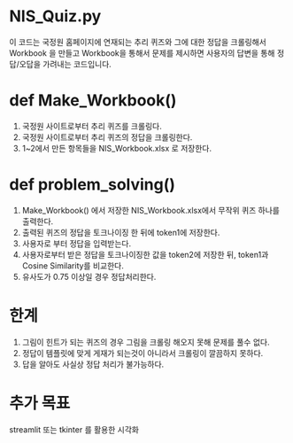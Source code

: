 # NIS_Quiz.py
이 코드는 국정원 홈페이지에 연재되는 추리 퀴즈와 그에 대한 정답을 크롤링해서 Workbook 을 만들고
Workbook을 통해서 문제를 제시하면 사용자의 답변을 통해 정답/오답을 가려내는 코드입니다.

# def Make_Workbook()
1. 국정원 사이트로부터 추리 퀴즈를 크롤링다.
2. 국정원 사이트로부터 추리 퀴즈의 정답을 크롤링한다.
3. 1~2에서 만든 항목들을 NIS_Workbook.xlsx 로 저장한다.

# def problem_solving()
1. Make_Workbook() 에서 저장한 NIS_Workbook.xlsx에서 무작위 퀴즈 하나를 출력한다.
2. 출력된 퀴즈의 정답을 토크나이징 한 뒤에 token1에 저장한다.
3. 사용자로 부터 정답을 입력받는다.
4. 사용자로부터 받은 정답을 토크나이징한 값을 token2에 저장한 뒤, token1과 Cosine Similarity를 비교한다.
5. 유사도가 0.75 이상일 경우 정답처리한다.

# 한계
1. 그림이 힌트가 되는 퀴즈의 경우 그림을 크롤링 해오지 못해 문제를 풀수 없다.
2. 정답이 템플릿에 맞게 게재가 되는것이 아니라서 크롤링이 깔끔하지 못하다.
3. 답을 알아도 사실상 정답 처리가 불가능하다.

# 추가 목표
streamlit 또는 tkinter 를 활용한 시각화
